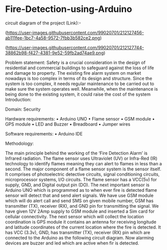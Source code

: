 # Fire-Detection-using-Arduino

circuit diagram of the project (Link):-

(https://user-images.githubusercontent.com/99020701/212127456-ab111fee-1bc7-4a58-9572-7fbb3b582ce2.png)

(https://user-images.githubusercontent.com/99020701/212127744-38862b98-f427-4381-9e52-59fb2ad74ae9.png)



Problem statement:
Safety is a crucial consideration in the design of residential and commercial buildings to safeguard against the loss of life and damage to property. 
The existing fire alarm system on market nowadays is too complex in terms of its design and structure. Since the system is too complex, 
it needs regular maintenance to be carried out to make sure the system operates well. Meanwhile, when the maintenance is being done to the existing system,
it could raise the cost of the system
Introduction:

Domain:
Security

Hardware requirements:
•	Arduino UNO
•	Flame sensor
•	GSM module
•	GPS module
•	LED and Buzzer 
•	Breadboard
•	Jumper wires

Software requirements:
•	Arduino IDE

Methodology:

The main principle behind the working of the ‘Fire Detection Alarm’ is Infrared radiation.  The flame sensor uses Ultraviolet (UV) or Infra-Red (IR) technology to identify flames meaning they can alert to flames in less than a second. 
The major component of a flame sensor system is the sensor itself. It comprises of photoelectric detective circuits, signal conditioning circuits, microprocessor systems, I/O circuits. The flame sensor has a VCC(5v) for supply, GND, and Digital output pin (DO).
The next important sensor is Arduino UNO which is programmed as to when ever fire is detected flame sensor will detect that and send alert signals. We have use GSM module which will do alert call and send SMS on given mobile number, GSM has transmitter (TX), receiver (RX), 
and GND pin for transmitting the signal. We have given 12V 2Amp supply to GSM module and inserted a Sim card for cellular connectivity. The next sensor which will collect the location coordination is GPS module it contains an antenna for receiving longitude and latitude 
coordinates of the current location where the fire is detected. It has VCC (3.3v), GND, has transmitter (TX), receiver (RX) pin which are connected to the Arduino as the following circuit diagram. Now alarming devices are buzzer and led which are active when fir is detected.
